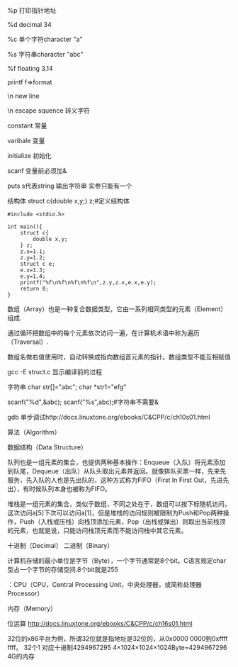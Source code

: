 %p 打印指针地址

%d decimal  34

%c 单个字符character "a"

%s 字符串character "abc"

%f  floating 3.14

printf   f=&gt;format

\n new line

\n escape squence 转义字符

constant 常量

varibale 变量

initialize 初始化

scanf 变量前必须加&

puts s代表string 输出字符串 实参只能有一个

结构体
struct c{double x,y;} z;#定义结构体

```
#include <stdio.h>

int main(){
    struct c{
        double x,y;
    } z;
    z.x=1.1;
    z.y=1.2;
    struct c e;
    e.x=1.3;
    e.y=1.4;
    printf("%f\n%f\n%f\n%f\n",z.y,z.x,e.x,e.y);
    return 0;
}
```

数组（Array）也是一种复合数据类型，它由一系列相同类型的元素（Element）组成.

通过循环把数组中的每个元素依次访问一遍，在计算机术语中称为遍历（Traversal）.

数组名做右值使用时，自动转换成指向数组首元素的指针。数组类型不能互相赋值

gcc -E struct.c
显示编译前的过程

字符串
 char str[]="abc";
 char *str1="efg"
 
 scanf("%d",&abc);
 scanf("%s",abc);#字符串不需要&


gdb 单步调试http://docs.linuxtone.org/ebooks/C&CPP/c/ch10s01.html

算法（Algorithm）

数据结构（Data Structure）


队列也是一组元素的集合，也提供两种基本操作：Enqueue（入队）将元素添加到队尾，Dequeue（出队）从队头取出元素并返回。就像排队买票一样，先来先服务，先入队的人也是先出队的，这种方式称为FIFO（First In First Out，先进先出），有时候队列本身也被称为FIFO。


堆栈是一组元素的集合，类似于数组，不同之处在于，数组可以按下标随机访问，这次访问a[5]下次可以访问a[1]，但是堆栈的访问规则被限制为Push和Pop两种操作，Push（入栈或压栈）向栈顶添加元素，Pop（出栈或弹出）则取出当前栈顶的元素，也就是说，只能访问栈顶元素而不能访问栈中其它元素。


十进制（Decimal）
二进制（Binary）

计算机存储的最小单位是字节（Byte），一个字节通常是8个bit。C语言规定char型占一个字节的存储空间.8个bit就是255


：CPU（CPU，Central Processing Unit，中央处理器，或简称处理器Processor）

内存（Memory）


位运算
http://docs.linuxtone.org/ebooks/C&CPP/c/ch16s01.html


32位的x86平台为例，所谓32位就是指地址是32位的，从0x0000 0000到0xffff ffff。
32个1 对应十进制4294967295
4×1024×1024×1024Byte=4294967296
4G的内存





